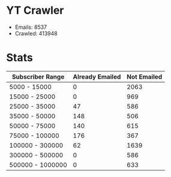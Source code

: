 # YT Crawler
- Emails: 8537
- Crawled: 413948

# Stats
| Subscriber Range  | Already Emailed | Not Emailed |
|-------|-------|-------|
| 5000 - 15000 | 0 | 2063 |
| 15000 - 25000 | 0 | 969 |
| 25000 - 35000 | 47 | 586 |
| 35000 - 50000 | 148 | 506 |
| 50000 - 75000 | 140 | 615 |
| 75000 - 100000 | 176 | 367 |
| 100000 - 300000 | 62 | 1639 |
| 300000 - 500000 | 0 | 586 |
| 500000 - 1000000 | 0 | 633 |
